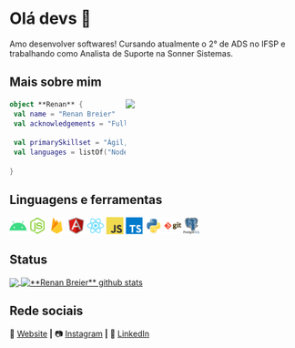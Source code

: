 # Olá devs 👋

Amo desenvolver softwares! Cursando atualmente o 2° de ADS no IFSP e trabalhando como Analista de Suporte na Sonner Sistemas.

## Mais sobre mim

<img align="right" width="300" src="https://i2.wp.com/allhtaccess.info/wp-content/uploads/2018/03/programming.gif?fit=1281%2C716&ssl=1" />

```kotlin
object **Renan** {
 val name = "Renan Breier"
 val acknowledgements = "Full Stack Developer"

 val primarySkillset = "Ágil, proativo e dedicado"
 val languages = listOf("NodeJS", "React", "JavaScript", "Python", "SQL")

}
```

## Linguagens e ferramentas

<code><img height="30" src="https://raw.githubusercontent.com/github/explore/80688e429a7d4ef2fca1e82350fe8e3517d3494d/topics/android/android.png"></code>
<code><img height="30" src="https://raw.githubusercontent.com/devicons/devicon/55609aa5bd817ff167afce0d965585c92040787a/icons/nodejs/nodejs-original.svg"></code>
<code><img height="30" src="https://raw.githubusercontent.com/github/explore/80688e429a7d4ef2fca1e82350fe8e3517d3494d/topics/firebase/firebase.png"></code>
<code><img height="30" src="https://github.com/devicons/devicon/blob/master/icons/angularjs/angularjs-original.svg"></code>
<code><img height="30" src="https://raw.githubusercontent.com/devicons/devicon/55609aa5bd817ff167afce0d965585c92040787a/icons/react/react-original.svg"></code>
<code><img height="30" src="https://raw.githubusercontent.com/github/explore/80688e429a7d4ef2fca1e82350fe8e3517d3494d/topics/javascript/javascript.png"></code>
<code><img height="30" src="https://raw.githubusercontent.com/devicons/devicon/master/icons/typescript/typescript-original.svg"></code>
<code><img height="30" src="https://raw.githubusercontent.com/devicons/devicon/master/icons/python/python-original.svg"></code>
<code><img height="30" src="https://raw.githubusercontent.com/github/explore/80688e429a7d4ef2fca1e82350fe8e3517d3494d/topics/git/git.png"></code>
<code><img height="30" src="https://raw.githubusercontent.com/devicons/devicon/55609aa5bd817ff167afce0d965585c92040787a/icons/postgresql/postgresql-original-wordmark.svg"></code>

## Status

<a href="https://github.com/renanbreier">
  <img align="center" src="https://github-readme-stats.vercel.app/api/top-langs/?username=renanbreier&theme=dracula&hide_langs_below=1" />
</a>

<a href="https://github.com/renanbreier">
 <img align="center" src="https://github-readme-stats.vercel.app/api?username=renanbreier&show_icons=true&theme=dracula&line_height=27" alt="**Renan Breier** github stats"/>
</a>

[website]: https://github.com/renanbreier
[instagram]: https://www.instagram.com/renan.off/
[linkedin]: https://www.linkedin.com/in/renanbreier/

<br>

## Rede sociais

🏡 [Website][website] **|**
📷 [Instagram][instagram] **|**
👔 [LinkedIn][linkedin]
